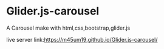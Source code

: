 # Glider.js-carousel
A Carousel make with html,css,bootstrap,glider.js<br/>

live server link:https://m45um19.github.io/Glider.js-carousel/
